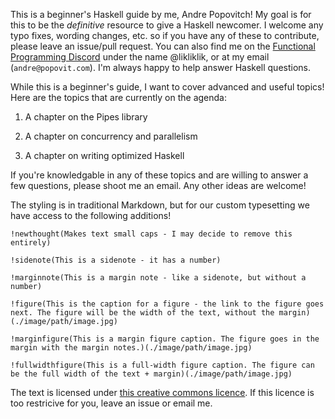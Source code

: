 This is a beginner's Haskell guide by me, Andre Popovitch! My goal is for this to be the *definitive* resource to give a Haskell newcomer. I welcome any typo fixes, wording changes, etc. so if you have any of these to contribute, please leave an issue/pull request. You can also find me on the [Functional Programming Discord](https://discord.gg/6XQC7KA) under the name @likliklik, or at my email (`andre@popovit.com`). I'm always happy to help answer Haskell questions.

While this is a beginner's guide, I want to cover advanced and useful topics! Here are the topics that are currently on the agenda:

1) A chapter on the Pipes library

2) A chapter on concurrency and parallelism 

3) A chapter on writing optimized Haskell 

If you're knowledgable in any of these topics and are willing to answer a few questions, please shoot me an email. Any other ideas are welcome!

The styling is in traditional Markdown, but for our custom typesetting we have access to the following additions!

```
!newthought(Makes text small caps - I may decide to remove this entirely)

!sidenote(This is a sidenote - it has a number)

!marginnote(This is a margin note - like a sidenote, but without a number)

!figure(This is the caption for a figure - the link to the figure goes next. The figure will be the width of the text, without the margin)(./image/path/image.jpg)

!marginfigure(This is a margin figure caption. The figure goes in the margin with the margin notes.)(./image/path/image.jpg)

!fullwidthfigure(This is a full-width figure caption. The figure can be the full width of the text + margin)(./image/path/image.jpg)
```

The text is licensed under [this creative commons licence](https://creativecommons.org/licenses/by-nc-sa/4.0/). If this licence is too restricive for you, leave an issue or email me.
